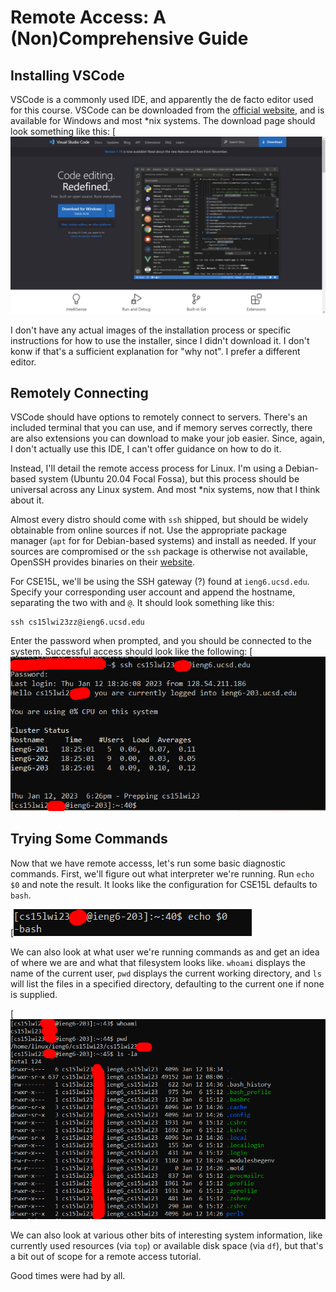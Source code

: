 # Remote Access: A (Non)Comprehensive Guide

## Installing VSCode
VSCode is a commonly used IDE, and apparently the de facto editor used for this course. VSCode can be downloaded from the [official website](https://code.visualstudio.com/), and is available for Windows and most \*nix systems. The download page should look something like this:
[![VSCode Homepage](images/remote_access/vscode_site.png)

I don't have any actual images of the installation process or specific instructions for how to use the installer, since I didn't download it. I don't konw if that's a sufficient explanation for "why not". I prefer a different editor.

## Remotely Connecting
VSCode should have options to remotely connect to servers. There's an included terminal that you can use, and if memory serves correctly, there are also extensions you can download to make your job easier. Since, again, I don't actually use this IDE, I can't offer guidance on how to do it.

Instead, I'll detail the remote access process for Linux. I'm using a Debian-based system (Ubuntu 20.04 Focal Fossa), but this process should be universal across any Linux system. And most \*nix systems, now that I think about it.

Almost every distro should come with `ssh` shipped, but should be widely obtainable from online sources if not. Use the appropriate package manager (`apt` for for Debian-based systems) and install as needed. If your sources are compromised or the `ssh` package is otherwise not available, OpenSSH provides binaries on their [website](https://www.openssh.com/).

For CSE15L, we'll be using the SSH gateway (?) found at `ieng6.ucsd.edu`. Specify your corresponding user account and append the hostname, separating the two with and `@`. It should look something like this:

```
ssh cs15lwi23zz@ieng6.ucsd.edu
```

Enter the password when prompted, and you should be connected to the system. Successful access should look like the following:
[![SSH Success](images/remote_access/ssh_success.png)

## Trying Some Commands
Now that we have remote accesss, let's run some basic diagnostic commands. First, we'll figure out what interpreter we're running. Run `echo  $0` and note the result. It looks like the configuration for CSE15L defaults to `bash`.

[![Verifying the current interpreter](images/remote_access/interpreter_result.png)

We can also look at what user we're running commands as and get an idea of where we are and what that filesystem looks like. `whoami` displays the name of the current user, `pwd` displays the current working directory, and `ls` will list the files in a specified directory, defaulting to the current one if none is supplied.

[![Looking around](images/remote_access/looking_around.png)

We can also look at various other bits of interesting system information, like currently used resources (via `top`) or available disk space (via `df`), but that's a bit out of scope for a remote access tutorial.

Good times were had by all.